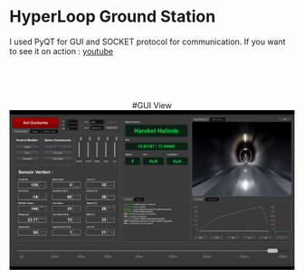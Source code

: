 # HyperLoop Ground Station
I used PyQT for GUI and SOCKET protocol for communication.
If you want to see it on action : [youtube](https://www.youtube.com/watch?v=dRoxK93ffNY)

<p>&nbsp;</p>
<div align="center">  
   <br>
   <br>
  #GUI View
  <img src="https://raw.githubusercontent.com/x3beche/HyperloopGroundStation/main/Screenshot%20from%202024-01-18%2021-33-46.png">
  
</div>
